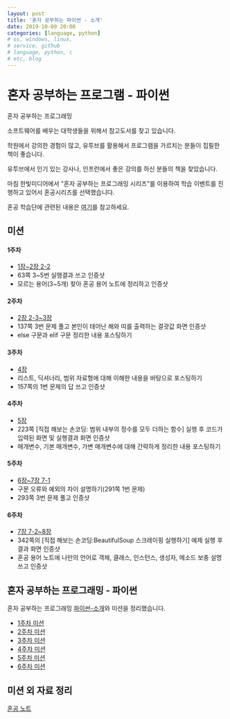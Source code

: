 ```yaml
---
layout: post
title: '혼자 공부하는 파이썬 - 소개'
date: 2019-10-09 20:00
categories: [language, python]
# os, windows, linux, 
# service, github
# language, python, c
# etc, blog
---
```


# 혼자 공부하는 프로그램 - 파이썬
혼자 공부하는 프로그래밍

소프트웨어를 배우는 대학생들을 위해서 참고도서를 찾고 있습니다.

학원에서 강의한 경험이 많고, 유투브를 활용해서 프로그램을 가르치는 분들이 집필한 책이 좋습니다.

유투브에서 인기 있는 강사나, 인프런에서 좋은 강의를 하신 분들의 책을 찾았습니다.

마침 한빛미디어에서 "혼자 공부하는 프로그래밍 시리즈"를 이용하여 학습 이벤트를 진행하고 있어서 혼공시리즈를 선택했습니다.

혼공 학습단에 관련된 내용은 [여기](https://www.notion.so/godsman/3490c102196e40a091342367b87b418d#293bbb48b38e41a59c5847cecd84040e)를 참고하세요.

## 미션
#### 1주차
* [1장~2장 2-2](https://godsman-yang.github.io/hongong-week1)
* 63쪽 3~5번 실행결과 쓰고 인증샷
* 모르는 용어(3~5개) 찾아 혼공 용어 노트에 정리하고 인증샷

#### 2주차 
* [2장 2-3~3장](https://godsman-yang.github.io/hongong-week2)
* 137쪽 3번 문제 풀고 본인이 태어난 해와 띠를 출력하는 결괏값 화면 인증샷
* else 구문과 elif 구문 정리한 내용 포스팅하기

#### 3주차
* [4장](https://godsman-yang.github.io/hongong-week3)
* 리스트, 딕셔너리, 범위 자료형에 대해 이해한 내용을 바탕으로 포스팅하기
* 157쪽의 1번 문제의 답 쓰고 인증샷

#### 4주차
* [5장](https://godsman-yang.github.io/hongong-week4)
* 223쪽 [직접 해보는 손코딩: 범위 내부의 정수를 모두 더하는 함수] 실행 후 코드가 입력된 화면 및 실행결과 화면 인증샷
* 매개변수, 기본 매개변수, 가변 매개변수에 대해 간략하게 정리한 내용 포스팅하기

#### 5주차
* [6장~7장 7-1](https://godsman-yang.github.io/hongong-week5)
* 구문 오류와 예외의 차이 설명하기(291쪽 1번 문제)
* 293쪽 3번 문제 풀고 인증샷

#### 6주차
* [7장 7-2~8장](https://godsman-yang.github.io/hongong-week6)
* 342쪽의 [직접 해보는 손코딩:BeautifulSoup 스크레이핑 실행하기] 예제 실행 후 결과 화면 인증샷
* 혼공 용어 노트에 나만의 언어로 객체, 클래스, 인스턴스, 생성자, 메소드 보충 설명쓰고 인증샷

## 혼자 공부하는 프로그래밍 - 파이썬
혼자 공부하는 프로그래밍 [파이썬-소개](https://godsman-yang.github.io/hongong-python)와 미션을 정리했습니다.
* [1주차 미션](https://godsman-yang.github.io/hongong-week1) 
* [2주차 미션](https://godsman-yang.github.io/hongong-week2) 
* [3주차 미션](https://godsman-yang.github.io/hongong-week3) 
* [4주차 미션](https://godsman-yang.github.io/hongong-week4) 
* [5주차 미션](https://godsman-yang.github.io/hongong-week5) 
* [6주차 미션](https://godsman-yang.github.io/hongong-week6) 

## 미션 외 자료 정리
[혼공 노트](https://godsman-yang.github.io/hongong-note)
